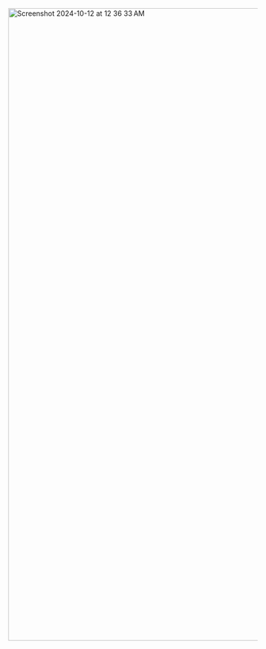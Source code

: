 <img width="1274" alt="Screenshot 2024-10-12 at 12 36 33 AM" src="https://github.com/user-attachments/assets/42acd84e-d2a6-47a4-a938-f792182ad695">
